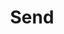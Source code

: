 ---
title: Send
tags: ["send", "email", "message", "transmit", "communicate", "share", "deliver"]
icon: send
svg: '<svg xmlns="http://www.w3.org/2000/svg" width="24" height="24" fill="none" viewBox="0 0 24 24" stroke-width="1.5" stroke-linecap="round" stroke-linejoin="round" stroke="currentColor"><path d="m14 10-3 3m9.288-9.969a.535.535 0 0 1 .68.681l-5.924 16.93a.535.535 0 0 1-.994.04l-3.219-7.242a.534.534 0 0 0-.271-.271l-7.242-3.22a.535.535 0 0 1 .04-.993z"/></svg>'
---